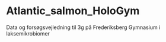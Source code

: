# Atlantic_salmon_HoloGym
Data og forsøgsvejledning til 3g på Frederiksberg Gymnasium i laksemikrobiomer
